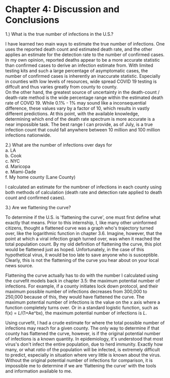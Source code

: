 Chapter 4: Discussion and Conclusions
======================================  
  
1.) What is the true number of infections in the U.S.?  

I have learned two main ways to estimate the true number of infections. One uses the reported death count and estimated death rate, and the other applies an estimate for the detection rate to the number of confirmed cases. In my own opinion, reported deaths appear to be a more accurate statistic than confirmed cases to derive an infection estimate from. With limited testing kits and such a large percentage of asymptomatic cases, the number of confirmed cases is inherently an inaccurate statistic. Especially in counties with low levels of resources, wide spread COVID 19 testing is diffcult and thus varies greatly from county to county.   
On the other hand, the greatest source of uncertainty in the death-count / death-rate method is the wide percentage range within the estimated death rate of COVID 19. While 0.1% - 1% may sound like a inconsequential difference, these values vary by a factor of 10, which results in vastly different predictions. At this point, with the available knowledge, determining which end of the death rate spectrum is more accurate is a near impossible task. The best range I can provide, as of July, is a true infection count that could fall anywhere between 10 million and 100 million infections nationwide.   
  
2.) What are the number of infections over days for    
       a. LA     
       b. Cook    
       c. NYC    
       d. Maricopa      
       e. Miami-Dade    
       f. My home county (Lane County)   
       
I calculated an estimate for the numbner of infections in each county using both methods of calculation (death rate and detection rate applied to death count and confirmed cases).
  
3.) Are we flattening the curve?    

To determine if the U.S. is 'flattening the curve', one must first define what exactly that means. Prior to this internship, I, like many other uninformed citizens, thought a flattened curve was a graph who's trajectory turned over, like the logarithmic function in chapter 3.6. Imagine, however, that the point at which a viral infection graph turned over, was when it reached the total population count. By my old definition of flattening the curve, this plot would be flattened just as hoped. Unfortunately, in the case of this hypothetical virus, it would be too late to save anyone who is susceptible. Clearly, this is not the flattening of the curve you hear about on your local news source.  

Flattening the curve actually has to do with the number I calculated using the curvefit models back in chapter 3.5: the maximum potential number of infections. For example, if a county initiates lock down protocol, and their maximum possible number of infections decreases from 300,000 to 250,000 because of this, they would have flattened the curve. The maximum potential number of infections is the value on the x axis where a function completely turns over. Or in a standard logistic function, such as f(x) = *L*/(1+Ae^bx), the maximum potential number of infections is *L*. 

Using curvefit, I had a crude estimate for where the total possible number of infections may reach for a given county. The only way to determine if that county has flattened the curve, however, is if the original potential number of infections is a known quantity. In epidemiology, it's understood that most virus's don't infect the entire population, due to herd immunity. Exactly how many, or what *ratio* of the population will be infected, is extremely difficult to predict, especially in situation where very little is known about the virus. Without the original potential number of infections for comparison, it is impossible me to determine if we are 'flattening the curve' with the tools and information available to me. 